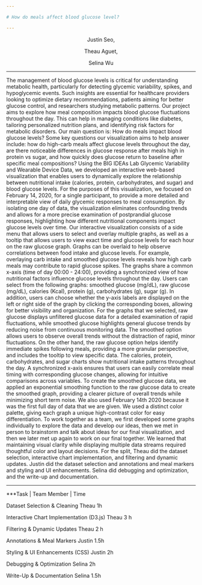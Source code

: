 ```yaml
---

# How do meals affect blood glucose level?

---
```


<p align="center">
Justin Seo,
</p>

<p align="center">
Theau Aguet,
</p>

<p align="center">
Selina Wu
</p>


---
The management of blood glucose levels is critical for understanding metabolic health, particularly for detecting glycemic variability, spikes, and hypoglycemic events. Such insights are essential for healthcare providers looking to optimize dietary recommendations, patients aiming for better glucose control, and researchers studying metabolic patterns. Our project aims to explore how meal composition impacts blood glucose fluctuations throughout the day. This can help in managing conditions like diabetes, tailoring personalized nutrition plans, and identifying risk factors for metabolic disorders. Our main question is: How do meals impact blood glucose levels? Some key questions our visualization aims to help answer include: how do high-carb meals affect glucose levels throughout the day, are there noticeable differences in glucose response after meals high in protein vs sugar, and how quickly does glucose return to baseline after specific meal compositions?
 Using the BIG IDEAs Lab Glycemic Variability and Wearable Device Data, we developed an interactive web-based visualization that enables users to dynamically explore the relationship between nutritional intake (calories, protein, carbohydrates, and sugar) and blood glucose levels. 
	For the purposes of this visualization, we focused on February 14, 2020, for a single participant, to provide a more detailed and interpretable view of daily glycemic responses to meal consumption. By isolating one day of data, the visualization eliminates confounding trends and allows for a more precise examination of postprandial glucose responses, highlighting how different nutritional components impact glucose levels over time.
	Our interactive visualization consists of a side menu that allows users to select and overlay multiple graphs, as well as a tooltip that allows users to view exact time and glucose levels for each hour on the raw glucose graph. Graphs can be overlaid to help observe correlations between food intake and glucose levels. For example, overlaying carb intake and smoothed glucose levels reveals how high carb meals may contribute to rapid glucose spikes. The graphs share a common x-axis (time of day 00:00 - 24:00), providing a synchronized view of how nutritional factors influence glucose levels throughout the day. Users can select from the following graphs: smoothed glucose (mg/dL), raw glucose (mg/dL), calories (Kcal), protein (g), carbohydrates (g), sugar (g). In addition, users can choose whether the y-axis labels are displayed on the left or right side of the graph by clicking the corresponding boxes, allowing for better visibility and organization.
	For the graphs that we selected, raw glucose displays unfiltered glucose data for a detailed examination of rapid fluctuations, while smoothed glucose highlights general glucose trends by reducing noise from continuous monitoring data. The smoothed option allows users to observe overall trends without the distraction of rapid, minor fluctuations. On the other hand, the raw glucose option helps identify immediate spikes following meals, providing a more granular perspective, and includes the tooltip to view specific data. The calories, protein, carbohydrates, and sugar charts show nutritional intake patterns throughout the day. A synchronized x-axis ensures that users can easily correlate meal timing with corresponding glucose changes, allowing for intuitive comparisons across variables. 
	To create the smoothed glucose data, we applied an exponential smoothing function to the raw glucose data to create the smoothed graph, providing a clearer picture of overall trends while minimizing short term noise. We also used February 14th 2020 because it was the first full day of data that we are given. We used a distinct color palette, giving each graph a unique high-contrast color for easy differentiation. 
	To work together as a team, we first developed some graphs individually to explore the data and develop our ideas, then we met in person to brainstorm and talk about ideas for our final visualization, and then we later met up again to work on our final together. We learned that maintaining visual clarity while displaying multiple data streams required thoughtful color and layout decisions. For the split, Theau did the dataset selection, interactive chart implementation, and filtering and dynamic updates. Justin did the dataset selection and annotations and meal markers and styling and UI enhancements. Selina did debugging and optimization, and the write-up and documentation. 

---
***Task | Team Member | Time


Dataset Selection & Cleaning
Theau 1h




Interactive Chart Implementation (D3.js)
Theau 3 h




Filtering & Dynamic Updates
Theau 2 h




Annotations & Meal Markers
Justin     1.5h




Styling & UI Enhancements (CSS)
Justin        2h




Debugging & Optimization
Selina
2h


Write-Up & Documentation
Selina
1.5h




